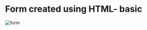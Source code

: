 # Form created using HTML- basic

![form](https://user-images.githubusercontent.com/68782268/127502150-060ce172-f093-4d5a-896a-4f92dddfd9ef.PNG)
